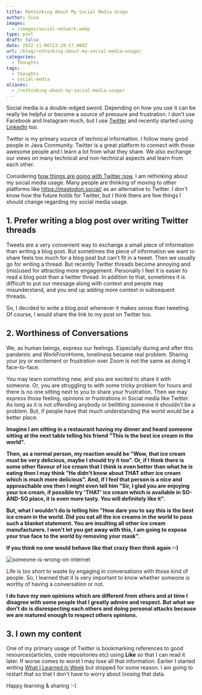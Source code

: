 ```yaml
---
title: Rethinking About My Social Media Usage
author: Siva
images:
  - /images/social-network.webp
type: post
draft: false
date: 2022-11-06T23:29:17.000Z
url: /blog/rethinking-about-my-social-media-usage/
categories:
  - Thoughts
tags:
  - thoughts
  - social-media
aliases:
  - /rethinking-about-my-social-media-usage/
---
```

Social media is a double-edged sword. Depending on how you use it can be really be helpful or become a source of pressure and frustration.
I don't use Facebook and Instagram much, but I use [Twitter](https://twitter.com/sivalabs) and recently started using [LinkedIn](https://www.linkedin.com/in/siva-prasad-reddy-katamreddy/) too.

<!--more-->


Twitter is my primary source of technical information. I follow many good people in Java Community.
Twitter is a great platform to connect with those awesome people and I learn a lot from what they share.
We also exchange our views on many technical and non-technical aspects and learn from each other.

Considering [how things are going with Twitter now](https://twitter.com/search?q=twitter%20layoffs), I am rethinking about my social media usage.
Many people are thinking of moving to other platforms like https://mastodon.social/ as an alternative to Twitter.
I don't know how the future holds for Twitter, but I think there are few things I should change regarding my social media usage.

## 1. Prefer writing a blog post over writing Twitter threads
Tweets are a very convenient way to exchange a small piece of information than writing a blog post.
But sometimes the piece of information we want to share feels too much for a blog post but can't fit in a tweet. 
Then we usually go for writing a thread. But recently Twitter threads become annoying and (mis)used for attracting more engagement.
Personally I feel it is easier to read a blog post than a twitter thread.
In addition to that, sometimes it is difficult to put our message along with context and people may misunderstand, and you end up adding more context in subsequent threads.

So, I decided to write a blog post whenever it makes sense than tweeting. 
Of course, I would share the link to my post on Twitter too.

## 2. Worthiness of Conversations
We, as human beings, express our feelings. Especially during and after this pandemic and WorkFromHome, loneliness became real problem.
Sharing your joy or excitement or frustration over Zoom is not the same as doing it face-to-face.

You may learn something new, and you are excited to share it with someone. 
Or, you are struggling to with some tricky problem for hours and there is no one sitting next to you to share your frustration.
Then we may express those feeling, opinions or frustrations in Social media like Twitter. 
As long as it is not offending anybody or belittling someone it shouldn't be a problem.
But, if people have that much understanding the world would be a better place.

**Imagine I am sitting in a restaurant having my dinner and heard someone sitting at the next table telling his friend "This is the best ice cream in the world".**

**Then, as a normal person, my reaction would be "Wow, that ice cream must be very delicious, maybe I should try it too". Or, if I think there is some other flavour of ice cream that I think is even better than what he is eating then I may think "He didn't know about THAT other ice cream which is much more delicious".
And, if I feel that person is a nice and approachable one then I might even tell him "Sir, I glad you are enjoying your ice cream, if possible try 'THAT' ice cream which is available in SO-AND-SO place, it is even more tasty. You will definitely like it".**

**But, what I wouldn't do is telling him "How dare you to say this is the best ice cream in the world. Did you eat all the ice creams in the world to pass such a blanket statement. 
You are insulting all other ice cream manufacturers. I won't let you get away with this, I am going to expose your true face to the world by removing your mask".**

**If you think no one would behave like that crazy then think again :-)**

![someone-is-wrong-on-internet](/images/someone-is-wrong-on-internet.webp "someone-is-wrong-on-internet")

Life is too short to waste by engaging in conversations with those kind of people.
So, I learned that it is very important to know whether someone is worthy of having a conversation or not.

**I do have my own opinions which are different from others and at time I disagree with some people that I greatly admire and respect.
But what we don't do is disrespecting each others and doing personal attacks because we are matured enough to respect others opinions.**

## 3. I own my content
One of my primary usage of Twitter is bookmarking references to good resources(articles, code repositories etc) using **Like** so that I can read it later.
If worse comes to worst I may lose all that information. 
Earlier I started writing [What I Learned in Week](https://www.sivalabs.in/what-i-learned-2020-week-14/) but stopped for some reason.
I am going to restart that so that I don't have to worry about loosing that data.

Happy learning & sharing :-)
